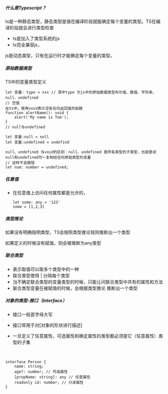 ##### 什么是Typescript？

ts是一种静态类型，静态类型是值在编译阶段就能确定每个变量的类型。TS在编译阶段就会进行类型检查

- ts是加入了类型系统的js
- ts完全兼容js，

js是动态类型，只有在运行时才能确定每个变量的类型。

##### 原始数据类型

TS中的变量类型定义

```
let 变量: type = xxx // 其中type 为js中的原始数据类型布尔值、数值、字符串、null、undefined
// 空值
在ts中，使用void表示没有任何返回值的函数
function alertName(): void {
    alert('My name is Tom');
}
// null与undefined

let 变量:null = null
let 变量:undefined = undefind

null、undefined 与void的区别：null、undefined 是所有类型的子类型，也就是说null和undefined可一复制给任何原始类型的变量
// 这样不会报错
let num: number = undefined;
```

##### 任意值

- 在任意值上访问任何属性都是允许的，

  ```
  let some: any = '123'
  some = [1,2,3]
  ```

##### 类型推论

如果没有明确指明类型，TS会按照类型推论规则推断出一个类型

如果定义的时候没有赋值，则会被推断为any类型

##### 联合类型

- 表示取值可以取多个类型中的一种
- 联合类型使用 | 分隔每个类型
- 当不确定联合类型的变量类型的时候，只能让问联合类型中共有的属性和方法
- 联合类型变量在被赋值的时候，会根据类型推论 推断出一个类型

##### 对象的类型-接口（interface）

- 接口一般首字母大写

- 接口常用于对[对象的形状进行描述]

- 一旦定义了任意属性，可选属性和确定属性的类型都必须是它（任意属性）类型的子集

###### 

```

interface Person {
	name: string;
	age?: number; // 可选属性
	[propName: string]: any // 任意属性
	readonly id: number; // 只读属性
}
```

